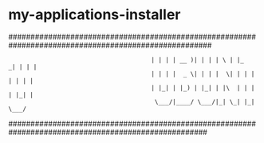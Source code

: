 # my-applications-installer

######################################################################################################

                                            | | | | __ )| | | | \ | |_   _| | | |
                                            | | | |  _ \| | | |  \| | | | | | | |
                                            | |_| | |_) | |_| | |\  | | | | |_| |
                                             \___/|____/ \___/|_| \_| |_|  \___/

 #####################################################################################################
